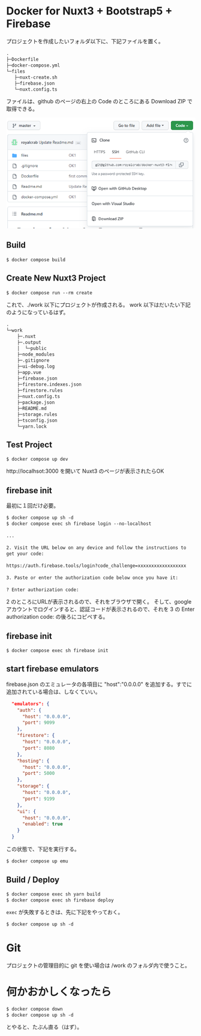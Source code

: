 # Docker for Nuxt3 + Bootstrap5 + Firebase 

プロジェクトを作成したいフォルダ以下に、下記ファイルを置く。

```
.
├─Dockerfile
├─docker-compose.yml
└─files
   ├─nuxt-create.sh
   ├─firebase.json
   └─nuxt.config.ts
```

ファイルは、github のページの右上の Code のところにある Download ZIP で取得できる。

![Download ZIP](images/image1.png)

## Build

```
$ docker compose build
```

## Create New Nuxt3 Project

```
$ docker compose run --rm create
```

これで、./work 以下にプロジェクトが作成される。 work 以下はだいたい下記のようになっているはず。

```
.
└─work
    ├─.nuxt
    ├─.output
    │  └─public
    ├─node_modules
    ├─.gitignore
    ├─ui-debug.log
    ├─app.vue
    ├─firebase.json
    ├─firestore.indexes.json
    ├─firestore.rules
    ├─nuxt.config.ts
    ├─package.json
    ├─README.md
    ├─storage.rules
    ├─tsconfig.json
    └─yarn.lock
```

## Test Project

```
$ docker compose up dev
```

http://localhsot:3000 を開いて Nuxt3 のページが表示されたらOK

## firebase init

最初に１回だけ必要。

```
$ docker compose up sh -d
$ docker compose exec sh firebase login --no-localhost

...

2. Visit the URL below on any device and follow the instructions to get your code:

https://auth.firebase.tools/login?code_challenge=xxxxxxxxxxxxxxxxxx

3. Paste or enter the authorization code below once you have it:

? Enter authorization code:
```

2 のところにURLが表示されるので、それをブラウザで開く。
そして、google アカウントでログインすると、認証コードが表示されるので、それを 3 の
Enter authorization code: の後ろにコピペする。

## firebase init

```
$ docker compose exec sh firebase init
```

## start firebase emulators

firebase.json のエミュレータの各項目に "host":"0.0.0.0" を追加する。すでに追加されている場合は、しなくていい。

```firebase.json
  "emulators": {
    "auth": {
      "host": "0.0.0.0",
      "port": 9099
    },
    "firestore": {
      "host": "0.0.0.0",
      "port": 8080
    },
    "hosting": {
      "host": "0.0.0.0",
      "port": 5000
    },
    "storage": {
      "host": "0.0.0.0",
      "port": 9199
    },
    "ui": {
      "host": "0.0.0.0",
      "enabled": true
    }
  }
  ```

  この状態で、下記を実行する。

  ```
  $ docker compose up emu
  ```
  
  ## Build / Deploy
  
  ```
  $ docker compose exec sh yarn build
  $ docker compose exec sh firebase deploy
  ```
  
  `exec` が失敗するときは、先に下記をやっておく。
  
  ```
  $ docker compose up sh -d
  ```
  
  # Git
  
  プロジェクトの管理目的に git を使い場合は /work のフォルダ内で使うこと。

  # 何かおかしくなったら
  
  ```
  $ docker compose down
  $ docker compose up sh -d
  ```

  とやると、たぶん直る（はず）。

